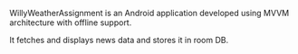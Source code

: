 
WillyWeatherAssignment is an Android application developed using MVVM architecture with offline support.

It fetches and displays news data and stores it in room DB.
